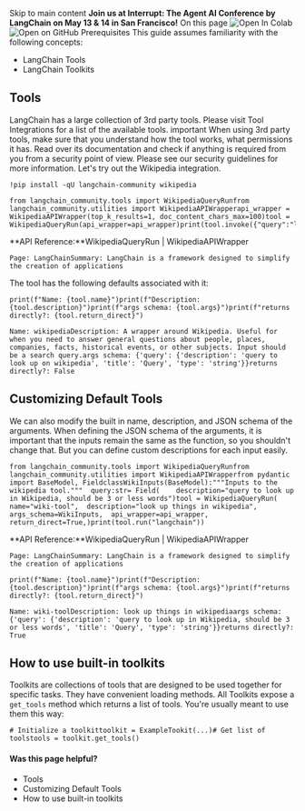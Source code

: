 Skip to main content
**Join us at Interrupt: The Agent AI Conference by LangChain on May 13 & 14 in San Francisco!**
On this page
![Open In Colab](https://colab.research.google.com/assets/colab-badge.svg)![Open on GitHub](https://img.shields.io/badge/Open%20on%20GitHub-grey?logo=github&logoColor=white)
Prerequisites
This guide assumes familiarity with the following concepts:
  * LangChain Tools
  * LangChain Toolkits


## Tools​
LangChain has a large collection of 3rd party tools. Please visit Tool Integrations for a list of the available tools.
important
When using 3rd party tools, make sure that you understand how the tool works, what permissions it has. Read over its documentation and check if anything is required from you from a security point of view. Please see our security guidelines for more information.
Let's try out the Wikipedia integration.
```
!pip install -qU langchain-community wikipedia
```

```
from langchain_community.tools import WikipediaQueryRunfrom langchain_community.utilities import WikipediaAPIWrapperapi_wrapper = WikipediaAPIWrapper(top_k_results=1, doc_content_chars_max=100)tool = WikipediaQueryRun(api_wrapper=api_wrapper)print(tool.invoke({"query":"langchain"}))
```

**API Reference:**WikipediaQueryRun | WikipediaAPIWrapper
```
Page: LangChainSummary: LangChain is a framework designed to simplify the creation of applications
```

The tool has the following defaults associated with it:
```
print(f"Name: {tool.name}")print(f"Description: {tool.description}")print(f"args schema: {tool.args}")print(f"returns directly?: {tool.return_direct}")
```

```
Name: wikipediaDescription: A wrapper around Wikipedia. Useful for when you need to answer general questions about people, places, companies, facts, historical events, or other subjects. Input should be a search query.args schema: {'query': {'description': 'query to look up on wikipedia', 'title': 'Query', 'type': 'string'}}returns directly?: False
```

## Customizing Default Tools​
We can also modify the built in name, description, and JSON schema of the arguments.
When defining the JSON schema of the arguments, it is important that the inputs remain the same as the function, so you shouldn't change that. But you can define custom descriptions for each input easily.
```
from langchain_community.tools import WikipediaQueryRunfrom langchain_community.utilities import WikipediaAPIWrapperfrom pydantic import BaseModel, FieldclassWikiInputs(BaseModel):"""Inputs to the wikipedia tool."""  query:str= Field(    description="query to look up in Wikipedia, should be 3 or less words")tool = WikipediaQueryRun(  name="wiki-tool",  description="look up things in wikipedia",  args_schema=WikiInputs,  api_wrapper=api_wrapper,  return_direct=True,)print(tool.run("langchain"))
```

**API Reference:**WikipediaQueryRun | WikipediaAPIWrapper
```
Page: LangChainSummary: LangChain is a framework designed to simplify the creation of applications
```

```
print(f"Name: {tool.name}")print(f"Description: {tool.description}")print(f"args schema: {tool.args}")print(f"returns directly?: {tool.return_direct}")
```

```
Name: wiki-toolDescription: look up things in wikipediaargs schema: {'query': {'description': 'query to look up in Wikipedia, should be 3 or less words', 'title': 'Query', 'type': 'string'}}returns directly?: True
```

## How to use built-in toolkits​
Toolkits are collections of tools that are designed to be used together for specific tasks. They have convenient loading methods.
All Toolkits expose a `get_tools` method which returns a list of tools.
You're usually meant to use them this way:
```
# Initialize a toolkittoolkit = ExampleTookit(...)# Get list of toolstools = toolkit.get_tools()
```

#### Was this page helpful?
  * Tools
  * Customizing Default Tools
  * How to use built-in toolkits


